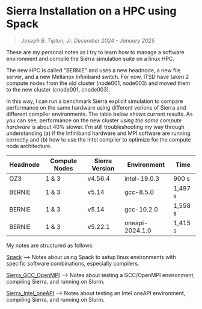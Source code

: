 # Sierra Installation on a HPC using Spack
>*Joseph B. Tipton, Jr.*
>*December 2024 - January 2025*

These are my personal notes as I try to learn how to manage a software environment and compile the Sierra simulation suite on a linux HPC.

The new HPC is called "BERNIE" and uses a new headnode, a new file server, and a new Mellanox Infiniband switch.  For now, ITSD have taken 2 compute nodes from the old cluster (node001, node003) and moved them to the new cluster (cnode001, cnode003).

In this way, I can run a benchmark Sierra explicit simulation to compare performance on the same hardware using different verions of Sierra and different compiler environments.  The table below shows current results.  As you can see, performance on the new cluster _using the same compute hardware_ is about 40% slower.  I'm still troubleshooting my way through understanding (a) if the Infiniband hardware and MPI software are running correctly and (b) how to use the Intel compiler to optimize for the compute node architecture.

Headnode | Compute Nodes | Sierra Version | Environment | Time
--- | --- | --- | --- | ---
OZ3 | 1 & 3 | v4.56.4 | intel-19.0.3 | 900 s
BERNIE | 1 & 3 | v5.14 | gcc-8.5.0 | 1,497 s
BERNIE | 1 & 3 | v5.14 | gcc-10.2.0 | 1,558 s
BERNIE | 1 & 3 | v5.22.1 | oneapi-2024.1.0 | 1,415 s

My notes are structured as follows:

[Spack](Spack.md) --> Notes about using Spack to setup linux environments with specific software combinations, especially compilers.

[Sierra_GCC_OpenMPI](Sierra_GCC_OpenMPI.md) --> Notes about testing a GCC/OpenMPI environment, compiling Sierra, and running on Slurm.

[Sierra_Intel_oneAPI](Sierra_Intel_oneAPI.md) --> Notes about testing an Intel oneAPI environment, compiling Sierra, and running on Slurm.




















